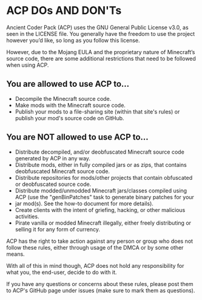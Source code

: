 # ACP DOs AND DON'Ts #
Ancient Coder Pack (ACP) uses the GNU General Public License v3.0, as seen in the LICENSE file. You generally have the freedom to use the project however you’d like,
so long as you follow this license.

However, due to the Mojang EULA and the proprietary nature of Minecraft’s source code, there are some additional restrictions that
need to be followed when using ACP.

## You are allowed to use ACP to… ##
- Decompile the Minecraft source code.
- Make mods with the Minecraft source code.
- Publish your mods to a file-sharing site (within that site's rules) or publish your mod's source code on GitHub.
## You are NOT allowed to use ACP to… ##
- Distribute decompiled, and/or deobfuscated Minecraft source code generated by ACP in any way.
- Distribute mods, either in fully compiled jars or as zips, that contains deobfuscated Minecraft source code.
- Distribute repositories for mods/other projects that contain obfuscated or deobfuscated source code.
- Distribute modded/unmodded Minecraft jars/classes compiled using ACP (use the "genBinPatches" task to generate binary patches for your
- jar mod(s). See the how-to document for more details). 
- Create clients with the intent of griefing, hacking, or other malicious activities.
- Pirate vanilla or modded Minecraft illegally, either freely distributing or selling it for any form of currency.

ACP has the right to take action against any person or group who does not follow these rules, either through usage of the
DMCA or by some other means.

With all of this in mind though, ACP does not hold any responsibility for what you, the end-user, decide to do with it.

If you have any questions or concerns about these rules, please post them to ACP's GitHub page under issues (make sure to mark them as questions).

